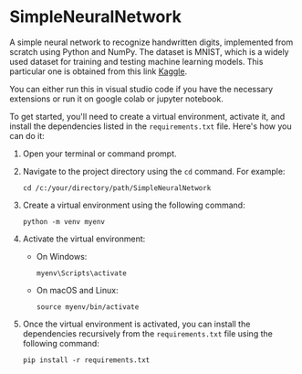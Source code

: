 # SimpleNeuralNetwork
 A simple neural network to recognize handwritten digits, implemented from scratch using Python and NumPy. The dataset is MNIST, which is a widely used dataset for training and testing machine learning models. This particular one is obtained from this link [Kaggle](https://www.kaggle.com/competitions/digit-recognizer).

 You can either run this in visual studio code if you have the necessary extensions or run it on google colab or jupyter notebook.


To get started, you'll need to create a virtual environment, activate it, and install the dependencies listed in the `requirements.txt` file. Here's how you can do it:

1. Open your terminal or command prompt.
2. Navigate to the project directory using the `cd` command. For example:
    ```
    cd /c:/your/directory/path/SimpleNeuralNetwork
    ```

3. Create a virtual environment using the following command:
    ```
    python -m venv myenv
    ```

4. Activate the virtual environment:
    - On Windows:
      ```
      myenv\Scripts\activate
      ```
    - On macOS and Linux:
      ```
      source myenv/bin/activate
      ```

5. Once the virtual environment is activated, you can install the dependencies recursively from the `requirements.txt` file using the following command:
    ```
    pip install -r requirements.txt
    ```

